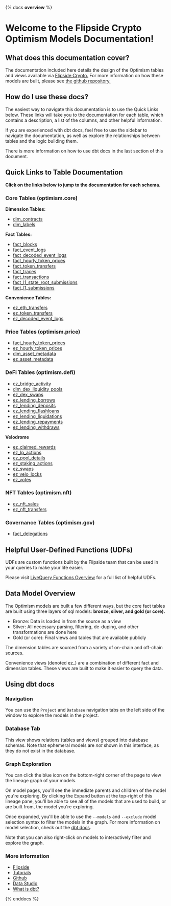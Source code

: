 {% docs __overview__ %}

# Welcome to the Flipside Crypto Optimism Models Documentation!

## **What does this documentation cover?**
The documentation included here details the design of the Optimism tables and views available via [Flipside Crypto.](https://flipsidecrypto.xyz/) For more information on how these models are built, please see [the github repository.](https://github.com/FlipsideCrypto/optimism-models)

## **How do I use these docs?**
The easiest way to navigate this documentation is to use the Quick Links below. These links will take you to the documentation for each table, which contains a description, a list of the columns, and other helpful information.

If you are experienced with dbt docs, feel free to use the sidebar to navigate the documentation, as well as explore the relationships between tables and the logic building them.

There is more information on how to use dbt docs in the last section of this document.

## **Quick Links to Table Documentation**

**Click on the links below to jump to the documentation for each schema.**

### Core Tables (optimism.core)

**Dimension Tables:**
- [dim_contracts](https://flipsidecrypto.github.io/optimism-models/#!/model/model.optimism_models.core__dim_contracts)
- [dim_labels](https://flipsidecrypto.github.io/optimism-models/#!/model/model.optimism_models.core__dim_labels)

**Fact Tables:**
- [fact_blocks](https://flipsidecrypto.github.io/optimism-models/#!/model/model.optimism_models.core__fact_blocks)
- [fact_event_logs](https://flipsidecrypto.github.io/optimism-models/#!/model/model.optimism_models.core__fact_event_logs)
- [fact_decoded_event_logs](https://flipsidecrypto.github.io/optimism-models/#!/model/model.optimism_models.core__fact_decoded_event_logs)
- [fact_hourly_token_prices](https://flipsidecrypto.github.io/optimism-models/#!/model/model.optimism_models.core__fact_hourly_token_prices)
- [fact_token_transfers](https://flipsidecrypto.github.io/optimism-models/#!/model/model.optimism_models.core__fact_token_transfers)
- [fact_traces](https://flipsidecrypto.github.io/optimism-models/#!/model/model.optimism_models.core__fact_traces)
- [fact_transactions](https://flipsidecrypto.github.io/optimism-models/#!/model/model.optimism_models.core__fact_transactions)
- [fact_l1_state_root_submissions](https://flipsidecrypto.github.io/optimism-models/#!/model/model.optimism_models.core__fact_l1_state_root_submissions)
- [fact_l1_submissions](https://flipsidecrypto.github.io/optimism-models/#!/model/model.optimism_models.core__fact_l1_submissions)

**Convenience Tables:**
- [ez_eth_transfers](https://flipsidecrypto.github.io/optimism-models/#!/model/model.optimism_models.core__ez_eth_transfers)
- [ez_token_transfers](https://flipsidecrypto.github.io/optimism-models/#!/model/model.optimism_models.core__ez_token_transfers)
- [ez_decoded_event_logs](https://flipsidecrypto.github.io/optimism-models/#!/model/model.optimism_models.core__ez_decoded_event_logs)


### Price Tables (optimism.price)
- [fact_hourly_token_prices](https://flipsidecrypto.github.io/optimism-models/#!/model/model.optimism_models.price__fact_hourly_token_prices)
- [ez_hourly_token_prices](https://flipsidecrypto.github.io/optimism-models/#!/model/model.optimism_models.price__ez_hourly_token_prices)
- [dim_asset_metadata](https://flipsidecrypto.github.io/optimism-models/#!/model/model.optimism_models.price__dim_asset_metadata)
- [ez_asset_metadata](https://flipsidecrypto.github.io/optimism-models/#!/model/model.optimism_models.price__ez_asset_metadata)


### DeFi Tables (optimism.defi)
- [ez_bridge_activity](https://flipsidecrypto.github.io/optimism-models/#!/model/model.optimism_models.defi__ez_bridge_activity)
- [dim_dex_liquidity_pools](https://flipsidecrypto.github.io/optimism-models/#!/model/model.optimism_models.defi__dim_dex_liquidity_pools)
- [ez_dex_swaps](https://flipsidecrypto.github.io/optimism-models/#!/model/model.optimism_models.defi__ez_dex_swaps)
- [ez_lending_borrows](https://flipsidecrypto.github.io/optimism-models/#!/model/model.optimism_models.defi__ez_lending_borrows) 
- [ez_lending_deposits](https://flipsidecrypto.github.io/optimism-models/#!/model/model.optimism_models.defi__ez_lending_deposits)
- [ez_lending_flashloans](https://flipsidecrypto.github.io/optimism-models/#!/model/model.optimism_models.defi__ez_lending_flashloans)
- [ez_lending_liquidations](https://flipsidecrypto.github.io/optimism-models/#!/model/model.optimism_models.defi__ez_lending_liquidations)
- [ez_lending_repayments](https://flipsidecrypto.github.io/optimism-models/#!/model/model.optimism_models.defi__ez_lending_repayments)
- [ez_lending_withdraws](https://flipsidecrypto.github.io/optimism-models/#!/model/model.optimism_models.defi__ez_lending_withdraws)

**Velodrome**
 - [ez_claimed_rewards](https://flipsidecrypto.github.io/optimism-models/#!/model/model.optimism_models.velodrome__ez_claimed_rewards)
 - [ez_lp_actions](https://flipsidecrypto.github.io/optimism-models/#!/model/model.optimism_models.velodrome__ez_lp_actions)
 - [ez_pool_details](https://flipsidecrypto.github.io/optimism-models/#!/model/model.optimism_models.velodrome__ez_pool_details)
 - [ez_staking_actions](https://flipsidecrypto.github.io/optimism-models/#!/model/model.optimism_models.velodrome__ez_staking_actions)
 - [ez_swaps](https://flipsidecrypto.github.io/optimism-models/#!/model/model.optimism_models.velodrome__ez_swaps)
 - [ez_velo_locks](https://flipsidecrypto.github.io/optimism-models/#!/model/model.optimism_models.velodrome__ez_velo_locks)
 - [ez_votes](https://flipsidecrypto.github.io/optimism-models/#!/model/model.optimism_models.velodrome__ez_votes)

### NFT Tables (optimism.nft)

- [ez_nft_sales](https://flipsidecrypto.github.io/optimism-models/#!/model/model.optimism_models.nft__ez_nft_sales)
- [ez_nft_transfers](https://flipsidecrypto.github.io/optimism-models/#!/model/model.optimism_models.nft__ez_nft_transfers)

### Governance Tables (optimism.gov)
- [fact_delegations](https://flipsidecrypto.github.io/optimism-models/#!/model/model.optimism_models.gov__fact_delegations)

## **Helpful User-Defined Functions (UDFs)**

UDFs are custom functions built by the Flipside team that can be used in your queries to make your life easier. 

Please visit [LiveQuery Functions Overview](https://flipsidecrypto.github.io/livequery-models/#!/overview) for a full list of helpful UDFs.

## **Data Model Overview**

The Optimism models are built a few different ways, but the core fact tables are built using three layers of sql models: **bronze, silver, and gold (or core).**

- Bronze: Data is loaded in from the source as a view
- Silver: All necessary parsing, filtering, de-duping, and other transformations are done here
- Gold (or core): Final views and tables that are available publicly

The dimension tables are sourced from a variety of on-chain and off-chain sources.

Convenience views (denoted ez_) are a combination of different fact and dimension tables. These views are built to make it easier to query the data.

## **Using dbt docs**
### Navigation

You can use the ```Project``` and ```Database``` navigation tabs on the left side of the window to explore the models in the project.

### Database Tab

This view shows relations (tables and views) grouped into database schemas. Note that ephemeral models are *not* shown in this interface, as they do not exist in the database.

### Graph Exploration

You can click the blue icon on the bottom-right corner of the page to view the lineage graph of your models.

On model pages, you'll see the immediate parents and children of the model you're exploring. By clicking the Expand button at the top-right of this lineage pane, you'll be able to see all of the models that are used to build, or are built from, the model you're exploring.

Once expanded, you'll be able to use the ```--models``` and ```--exclude``` model selection syntax to filter the models in the graph. For more information on model selection, check out the [dbt docs](https://docs.getdbt.com/docs/model-selection-syntax).

Note that you can also right-click on models to interactively filter and explore the graph.


### **More information**
- [Flipside](https://flipsidecrypto.xyz)
- [Tutorials](https://docs.flipsidecrypto.com/our-data/tutorials)
- [Github](https://github.com/FlipsideCrypto/optimism-models)
- [Data Studio](https://flipsidecrypto.xyz/edit)
- [What is dbt?](https://docs.getdbt.com/docs/introduction)

{% enddocs %}
